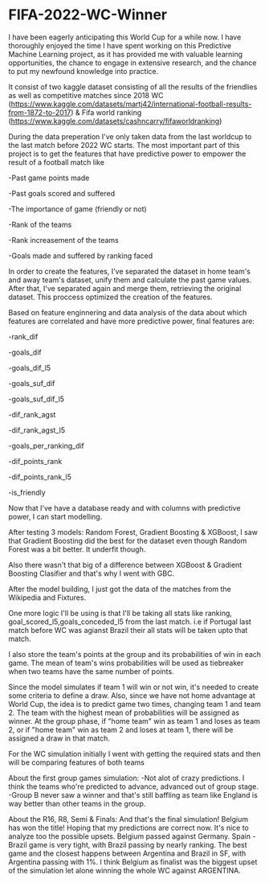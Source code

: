 # FIFA-2022-WC-Winner

I have been eagerly anticipating this World Cup for a while now. I have thoroughly enjoyed the time I have spent working on this Predictive Machine Learning project, as it has provided me with valuable learning opportunities, the chance to engage in extensive research, and the chance to put my newfound knowledge into practice.

It consist of two kaggle dataset consisting of all the results of the friendlies as well as competitive matches since 2018 WC (https://www.kaggle.com/datasets/martj42/international-football-results-from-1872-to-2017) & Fifa world ranking (https://www.kaggle.com/datasets/cashncarry/fifaworldranking)

During the data preperation I've only taken data from the last worldcup to the last match before 2022 WC starts.
The most important part of this project is to get the features that have predictive power to empower the result of a football match like

-Past game points made

-Past goals scored and suffered

-The importance of game (friendly or not)

-Rank of the teams

-Rank increasement of the teams

-Goals made and suffered by ranking faced

In order to create the features, I've separated the dataset in home team's and away team's dataset, unify them and calculate the past game values. After that, I've separated again and merge them, retrieving the original dataset. This proccess optimized the creation of the features.


Based on feature enginnering and data analysis of the data about which features are correlated and have more predictive power, final features are:

-rank_dif

-goals_dif

-goals_dif_l5

-goals_suf_dif

-goals_suf_dif_l5

-dif_rank_agst

-dif_rank_agst_l5

-goals_per_ranking_dif

-dif_points_rank

-dif_points_rank_l5

-is_friendly


Now that I've have a database ready and with columns with predictive power, I can start modelling.

After testing 3 models: Random Forest, Gradient Boosting & XGBoost, I saw that Gradient Boosting did the best for the dataset even though Random Forest was a bit better. It underfit though.

Also there wasn't that big of a difference between XGBoost & Gradient Boosting Clasifier and that's why I went with GBC.

After the model building, I just got the data of the matches from the Wikipedia and Fixtures.

One more logic I'll be using is that I'll be taking all stats like ranking, goal_scored_l5,goals_conceded_l5 from the last match. i.e if Portugal last match before WC was agianst Brazil their all stats will be taken upto that match.

I also store the team's points at the group and its probabilities of win in each game. The mean of team's wins probabilities will be used as tiebreaker when two teams have the same number of points.

Since the model simulates if team 1 will win or not win, it's needed to create some criteria to define a draw. Also, since we have not home advantage at World Cup, the idea is to predict game two times, changing team 1 and team 2. The team with the highest mean of probabilities will be assigned as winner. At the group phase, if "home team" win as team 1 and loses as team 2, or if "home team" win as team 2 and loses at team 1, there will be assigned a draw in that match.

For the WC simulation initially I went with getting the required stats and then will be comparing features of both teams

About the first group games simulation:
-Not alot of crazy predictions. I think the teams who're predicted to advance, advanced out of group stage.
-Group B never saw a winner and that's still baffling as team like England is way better than other teams in the group.

About the R16, R8, Semi & Finals:
And that's the final simulation! Belgium has won the title! Hoping that my predictions are correct now.
It's nice to analyze too the possible upsets. Belgium passed against Germany. Spain - Brazil game is very tight, with Brazil passing by nearly ranking. The best game and the closest happens between Argentina and Brazil in SF, with Argentina passing with 1%. I think Belgium as finalist was the biggest upset of the simulation let alone winning the whole WC against ARGENTINA.



